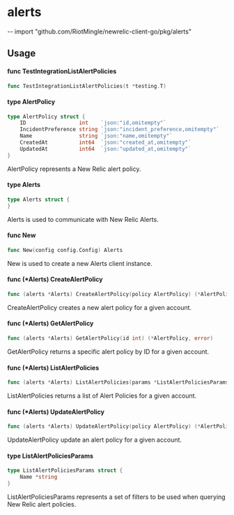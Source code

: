 # alerts
--
    import "github.com/RiotMingle/newrelic-client-go/pkg/alerts"


## Usage

#### func  TestIntegrationListAlertPolicies

```go
func TestIntegrationListAlertPolicies(t *testing.T)
```

#### type AlertPolicy

```go
type AlertPolicy struct {
	ID                 int    `json:"id,omitempty"`
	IncidentPreference string `json:"incident_preference,omitempty"`
	Name               string `json:"name,omitempty"`
	CreatedAt          int64  `json:"created_at,omitempty"`
	UpdatedAt          int64  `json:"updated_at,omitempty"`
}
```

AlertPolicy represents a New Relic alert policy.

#### type Alerts

```go
type Alerts struct {
}
```

Alerts is used to communicate with New Relic Alerts.

#### func  New

```go
func New(config config.Config) Alerts
```
New is used to create a new Alerts client instance.

#### func (*Alerts) CreateAlertPolicy

```go
func (alerts *Alerts) CreateAlertPolicy(policy AlertPolicy) (*AlertPolicy, error)
```
CreateAlertPolicy creates a new alert policy for a given account.

#### func (*Alerts) GetAlertPolicy

```go
func (alerts *Alerts) GetAlertPolicy(id int) (*AlertPolicy, error)
```
GetAlertPolicy returns a specific alert policy by ID for a given account.

#### func (*Alerts) ListAlertPolicies

```go
func (alerts *Alerts) ListAlertPolicies(params *ListAlertPoliciesParams) ([]AlertPolicy, error)
```
ListAlertPolicies returns a list of Alert Policies for a given account.

#### func (*Alerts) UpdateAlertPolicy

```go
func (alerts *Alerts) UpdateAlertPolicy(policy AlertPolicy) (*AlertPolicy, error)
```
UpdateAlertPolicy update an alert policy for a given account.

#### type ListAlertPoliciesParams

```go
type ListAlertPoliciesParams struct {
	Name *string
}
```

ListAlertPoliciesParams represents a set of filters to be used when querying New
Relic alert policies.
